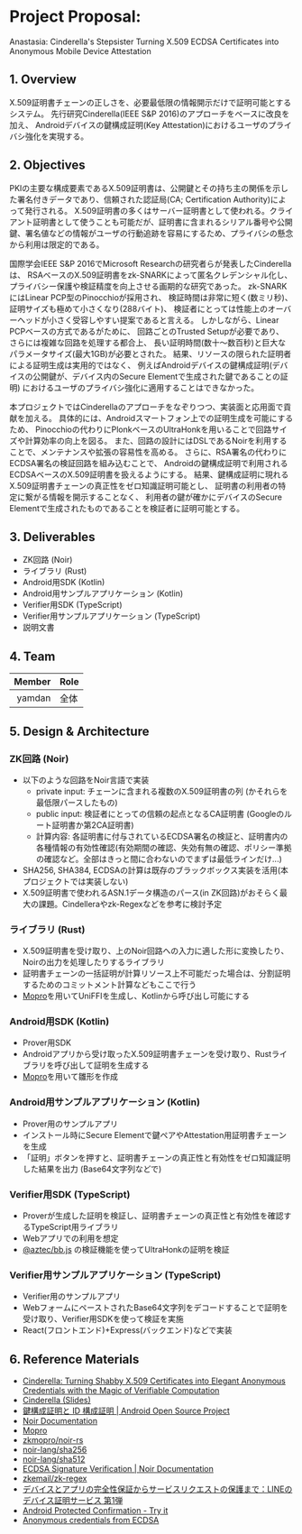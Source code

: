 # Project Proposal: <!-- プロジェクト名を記載 -->

Anastasia: Cinderella's Stepsister Turning X.509 ECDSA Certificates into Anonymous Mobile Device Attestation

## 1. Overview <!-- プロジェクトの概要を数行で記載 -->

X.509証明書チェーンの正しさを、必要最低限の情報開示だけで証明可能とするシステム。
先行研究Cinderella(IEEE S&P 2016)のアプローチをベースに改良を加え、
Androidデバイスの鍵構成証明(Key Attestation)におけるユーザのプライバシ強化を実現する。

## 2. Objectives <!-- プロジェクトの背景・目的・スコープ等を記載 -->

PKIの主要な構成要素であるX.509証明書は、公開鍵とその持ち主の関係を示した署名付きデータであり、信頼された認証局(CA; Certification Authority)によって発行される。
X.509証明書の多くはサーバー証明書として使われる。クライアント証明書として使うことも可能だが、証明書に含まれるシリアル番号や公開鍵、署名値などの情報がユーザの行動追跡を容易にするため、プライバシの懸念から利用は限定的である。

国際学会IEEE S&P 2016でMicrosoft Researchの研究者らが発表したCinderellaは、
RSAベースのX.509証明書をzk-SNARKによって匿名クレデンシャル化し、
プライバシー保護や検証精度を向上させる画期的な研究であった。
zk-SNARKにはLinear PCP型のPinocchioが採用され、
検証時間は非常に短く(数ミリ秒)、証明サイズも極めて小さくなり(288バイト)、
検証者にとっては性能上のオーバーヘッドが小さく受容しやすい提案であると言える。
しかしながら、Linear PCPベースの方式であるがために、
回路ごとのTrusted Setupが必要であり、
さらには複雑な回路を処理する都合上、
長い証明時間(数十〜数百秒)と巨大なパラメータサイズ(最大1GB)が必要とされた。
結果、リソースの限られた証明者による証明生成は実用的ではなく、
例えばAndroidデバイスの鍵構成証明(デバイスの公開鍵が、デバイス内のSecure Elementで生成された鍵であることの証明)
におけるユーザのプライバシ強化に適用することはできなかった。

本プロジェクトではCinderellaのアプローチをなぞりつつ、実装面と応用面で貢献を加える。
具体的には、Androidスマートフォン上での証明生成を可能にするため、
Pinocchioの代わりにPlonkベースのUltraHonkを用いることで回路サイズや計算効率の向上を図る。
また、回路の設計にはDSLであるNoirを利用することで、メンテナンスや拡張の容易性を高める。
さらに、RSA署名の代わりにECDSA署名の検証回路を組み込むことで、
Androidの鍵構成証明で利用されるECDSAベースのX.509証明書を扱えるようにする。
結果、鍵構成証明に現れるX.509証明書チェーンの真正性をゼロ知識証明可能とし、
証明書の利用者の特定に繋がる情報を開示することなく、
利用者の鍵が確かにデバイスのSecure Elementで生成されたものであることを検証者に証明可能とする。

## 3. Deliverables <!-- プロジェクトにおける成果物の想定を記載 -->

- ZK回路 (Noir)
- ライブラリ (Rust)
- Android用SDK (Kotlin)
- Android用サンプルアプリケーション (Kotlin)
- Verifier用SDK (TypeScript)
- Verifier用サンプルアプリケーション (TypeScript)
- 説明文書

## 4. Team <!-- プロジェクトメンバーとそれぞれの役割(e.g.,どの部分を担当するか)を記載 -->

| Member | Role |
|-------:|:-----|
| yamdan | 全体  |

## 5. Design & Architecture <!-- 全体設計や細部のアーキテクチャーを具体的に記載(成果物が実装の場合のみ) -->

### ZK回路 (Noir)

- 以下のような回路をNoir言語で実装
    - private input: チェーンに含まれる複数のX.509証明書の列 (かそれらを最低限パースしたもの)
    - public input: 検証者にとっての信頼の起点となるCA証明書 (Googleのルート証明書か第2CA証明書)
    - 計算内容: 各証明書に付与されているECDSA署名の検証と、証明書内の各種情報の有効性確認(有効期間の確認、失効有無の確認、ポリシー準拠の確認など。全部はきっと間に合わないのでまずは最低ラインだけ...)
- SHA256, SHA384, ECDSAの計算は既存のブラックボックス実装を活用(本プロジェクトでは実装しない)
- X.509証明書で使われるASN.1データ構造のパース(in ZK回路)がおそらく最大の課題。Cindelleraやzk-Regexなどを参考に検討予定

### ライブラリ (Rust)

- X.509証明書を受け取り、上のNoir回路への入力に適した形に変換したり、Noirの出力を処理したりするライブラリ
- 証明書チェーンの一括証明が計算リソース上不可能だった場合は、分割証明するためのコミットメント計算などもここで行う
- [Mopro](https://github.com/zkmopro)を用いてUniFFIを生成し、Kotlinから呼び出し可能にする

### Android用SDK (Kotlin)

- Prover用SDK
- Androidアプリから受け取ったX.509証明書チェーンを受け取り、Rustライブラリを呼び出して証明を生成する
- [Mopro](https://github.com/zkmopro)を用いて雛形を作成

### Android用サンプルアプリケーション (Kotlin)

- Prover用のサンプルアプリ
- インストール時にSecure Elementで鍵ペアやAttestation用証明書チェーンを生成
- 「証明」ボタンを押すと、証明書チェーンの真正性と有効性をゼロ知識証明した結果を出力 (Base64文字列などで)

### Verifier用SDK (TypeScript)

- Proverが生成した証明を検証し、証明書チェーンの真正性と有効性を確認するTypeScript用ライブラリ
- Webアプリでの利用を想定
- [@aztec/bb.js](https://www.npmjs.com/package/@aztec/bb.js) の検証機能を使ってUltraHonkの証明を検証

### Verifier用サンプルアプリケーション (TypeScript)

- Verifier用のサンプルアプリ
- WebフォームにペーストされたBase64文字列をデコードすることで証明を受け取り、Verifier用SDKを使って検証を実施
- React(フロントエンド)+Express(バックエンド)などで実装

## 6. Reference Materials <!-- 参考にした資料・リンク等を記載 -->

- [Cinderella: Turning Shabby X.509 Certificates into Elegant Anonymous Credentials with the Magic of Verifiable Computation](https://ieeexplore.ieee.org/document/7546505)
- [Cinderella (Slides)](https://www.ieee-security.org/TC/SP2016/slides/23-3/delignat.pdf)
- [鍵構成証明と ID 構成証明 | Android Open Source Project](https://source.android.com/docs/security/features/keystore/attestation?hl=ja)
- [Noir Documentation](https://noir-lang.org/)
- [Mopro](https://github.com/zkmopro)
- [zkmopro/noir-rs](https://github.com/zkmopro/noir-rs)
- [noir-lang/sha256](https://github.com/noir-lang/sha256)
- [noir-lang/sha512](https://github.com/noir-lang/sha512)
- [ECDSA Signature Verification | Noir Documentation](https://noir-lang.org/docs/noir/standard_library/cryptographic_primitives/ecdsa_sig_verification)
- [zkemail/zk-regex](https://github.com/zkemail/zk-regex)
- [デバイスとアプリの完全性保証からサービスリクエストの保護まで：LINEのデバイス証明サービス 第1弾](https://techblog.lycorp.co.jp/ja/20240806a)
- [Android Protected Confirmation - Try it](https://apc.ti.bfh.ch/stats/cert_hierarchy.html)
- [Anonymous credentials from ECDSA](https://eprint.iacr.org/2024/2010)
